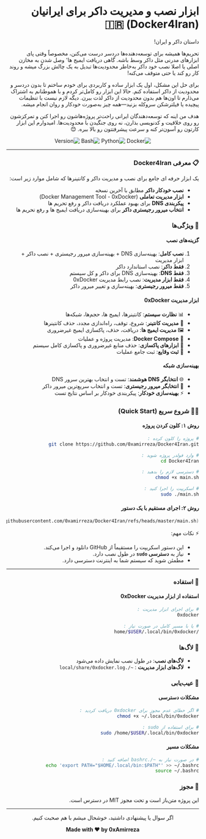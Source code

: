<div dir="rtl" lang="fa">

# ابزار نصب و مدیریت داکر برای ایرانیان (Docker4Iran) 🇮🇷

داستان داکر و ایران!

تحریم‌ها همیشه برای توسعه‌دهنده‌ها دردسر درست می‌کنن، مخصوصاً وقتی پای ابزارهای مدرنی مثل داکر وسط باشه. گاهی دریافت ایمیج ها٬ وصل شدن به مخازن اصلی یا اصلا نصب خود داکر به‌خاطر محدودیت‌ها تبدیل به یک چالش بزرگ میشه و روند کار رو کند یا حتی متوقف می‌کنه!

برای حل این مشکل، اول یک ابزار ساده و کاربردی برای خودم ساختم تا بدون دردسر و محدودیت از داکر استفاده کنم. حالا این ابزار رو کامل‌تر کردم و با هموطنانم به اشتراک می‌ذارم تا اون‌ها هم بدون محدودیت از داکر لذت ببرن.
دیگه لازم نیست با تنظیمات پیچیده یا فیلترشکن سروکله بزنید—همه چیز به‌صورت خودکار و روان انجام میشه.

هدف من اینه که توسعه‌دهندگان ایرانی راحت‌تر پروژه‌هاشون رو اجرا کنن و تمرکزشون رو روی خلاقیت و کدنویسی بذارن، نه روی جنگیدن با محدودیت‌ها.
امیدوارم این ابزار کارتون رو آسون‌تر کنه و سرعت پیشرفتتون رو بالا ببره. 😊

<div align="center">

![Docker](https://img.shields.io/badge/docker-%230db7ed.svg?style=for-the-badge&logo=docker&logoColor=white)
![Python](https://img.shields.io/badge/python-3670A0?style=for-the-badge&logo=python&logoColor=ffdd54)
![Bash](https://img.shields.io/badge/bash-%23121011.svg?style=for-the-badge&logo=gnu-bash&logoColor=white)
![Version](https://img.shields.io/badge/version-1.0.0-blue?style=for-the-badge)

</div>

---

### 📋 معرفی Docker4Iran

یک ابزار حرفه ای جامع برای نصب و مدیریت داکر و کانتینرها که شامل موارد زیر است:
- **نصب خودکار داکر** مطابق با آخرین نسخه 
- **ابزار مدیریت تعاملی** (Docker Management Tool - 0xDocker)
- **پیکربندی DNS** برای بهبود عملکرد دریافت داکر و رفع تحریم ها
- **انتخاب میرور رجیستری داکر** برای بهینه‌سازی دریافت ایمیج ها و رفع تحریم ها

### 🚀 ویژگی‌ها

#### گزینه‌های نصب
1. **نصب کامل**: بهینه‌سازی DNS + بهینه‌سازی میرور رجیستری + نصب داکر + ابزار مدیریت
2. **فقط داکر**: نصب استاندارد داکر
3. **فقط DNS**: بهینه‌سازی DNS برای داکر و کل سیستم
4. **فقط ابزار مدیریت**: نصب رابط مدیریت 0xDocker
5. **فقط میرور رجیستری**: بهینه‌سازی و تغییر میرور داکر

#### ابزار مدیریت 0xDocker
- 📊 **نظارت سیستم**: کانتینرها، ایمیج ها، حجم‌ها، شبکه‌ها
- 🔧 **مدیریت کانتینر**: شروع، توقف، راه‌اندازی مجدد، حذف کانتینرها
- 🖼️ **مدیریت ایمیج ها**: دریافت، حذف، پاکسازی ایمیج غیرضروری
- 🐳 **Docker Compose**: مدیریت پروژه و عملیات
- 🧹 **ابزارهای پاکسازی**: حذف منابع غیرضروری و پاکسازی کامل سیستم
- 📝 **ثبت وقایع**: ثبت جامع عملیات

#### بهینه‌سازی شبکه
- 🌐 **انتخابگر DNS هوشمند**: تست و انتخاب بهترین سرور DNS
- 🔄 **انتخابگر میرور رجیستری**: تست و انتخاب سریع‌ترین میرور داکر
- ⚡ **بهینه‌سازی خودکار**: پیکربندی خودکار بر اساس نتایج تست

### 🏃‍♂️ شروع سریع (Quick Start)

#### روش ۱: کلون کردن پروژه
```bash
# پروژه را کلون کرده :
git clone https://github.com/0xamirreza/Docker4Iran.git

# وارد فولدر پروژه شوید :
cd Docker4Iran

# دسترسی لازم را بدهید :
chmod +x main.sh

# اسکریپت را اجرا کنید :
sudo ./main.sh
```

#### روش ۲: اجرای مستقیم با یک دستور
```bash
bash <(curl -Ls https://raw.githubusercontent.com/0xamirreza/Docker4Iran/refs/heads/master/main.sh)
```

⚡ نکات مهم:  
- این دستور اسکریپت را مستقیماً از GitHub دانلود و اجرا می‌کند.  
- نیاز به **دسترسی `sudo`** در طول نصب دارد.  
- مطمئن شوید که سیستم شما به اینترنت دسترسی دارد.

---

### 🎯 استفاده

#### استفاده از ابزار مدیریت 0xDocker
```bash
# برای اجرای ابزار مدیریت :
0xdocker

# یا با مسیر کامل در صورت نیاز :
/home/$USER/.local/bin/0xdocker
```

### 📝 لاگ‌ها

- **لاگ‌های نصب**: در طول نصب نمایش داده می‌شود
- **لاگ‌های ابزار مدیریت** : `~/.local/share/0xdocker.log`

### 🐛 عیب‌یابی

#### مشکلات دسترسی
```bash
# اگر خطای عدم مجوز برای 0xdocker دریافت کردید :
chmod +x ~/.local/bin/0xdocker

# برای استفاده از sudo :
sudo /home/$USER/.local/bin/0xdocker
```

#### مشکلات مسیر
```bash
# در صورت نیاز به ~/.bashrc اضافه کنید :
echo 'export PATH="$HOME/.local/bin:$PATH"' >> ~/.bashrc
source ~/.bashrc
```

### 📄 مجوز

این پروژه متن‌باز است و تحت مجوز MIT در دسترس است.

---

<div align="center">
 <p>اگر سوال یا پیشنهادی داشتید، خوشحال میشم با هم صحبت کنیم.</p>
  <strong>Made with ❤️ by 0xAmirreza</strong>
</div>

</div>
